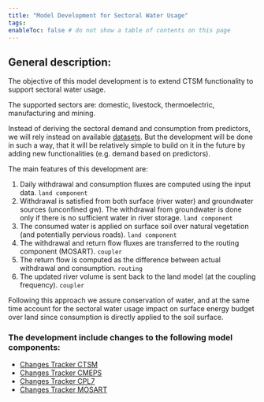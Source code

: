 ```yaml
---
title: "Model Development for Sectoral Water Usage"
tags:
enableToc: false # do not show a table of contents on this page
---
```


## General description:
The objective of this model development is to extend CTSM functionality to support sectoral water usage.

The supported sectors are: domestic, livestock, thermoelectric, manufacturing and mining.

Instead of deriving the sectoral demand and consumption from predictors, we will rely instead on available [datasets](obsidian/Input_Data.md). But the development will be done in such a way, that it will be relatively simple to build on it in the future by adding new functionalities (e.g. demand based on predictors).

The main features of this development are:
1. Daily withdrawal and consumption fluxes are computed using the input data. `land component`
2. Withdrawal is satisfied from both surface (river water) and groundwater sources (unconfined gw). The withdrawal from groundwater is done only if there is no sufficient water in river storage. `land component`
3. The consumed water is applied on surface soil over natural vegetation (and potentially pervious roads). `land component`
4. The withdrawal and return flow fluxes are transferred to the routing component (MOSART). `coupler`
5. The return flow is computed as the difference between actual withdrawal and consumption. `routing`
6. The updated river volume is sent back to the land model (at the coupling frequency). `coupler`

Following this approach we assure conservation of water, and at the same time account for the sectoral water usage impact on surface energy budget over land since consumption is directly applied to the soil surface.

### The development include changes to the following model components:
- [Changes Tracker CTSM](obsidian/CTSM/Changes_Tracker_CTSM.md)
- [Changes Tracker CMEPS](obsidian/CMEPS/Changes_Tracker_CMEPS.md)
- [Changes Tracker CPL7](obsidian/CPL7/Changes_Tracker_CPL7.md)
- [Changes Tracker MOSART](obsidian/MOSART/Changes_Tracker_MOSART.md)



